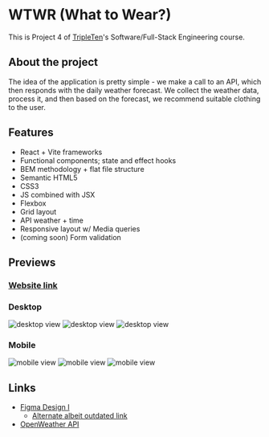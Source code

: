 # WTWR (What to Wear?)

This is Project 4 of [TripleTen](https://tripleten.co.il)'s Software/Full-Stack Engineering course.

## About the project

The idea of the application is pretty simple - we make a call to an API, which then responds with the daily weather forecast. We collect the weather data, process it, and then based on the forecast, we recommend suitable clothing to the user.

## Features

- React + Vite frameworks
- Functional components; state and effect hooks
- BEM methodology + flat file structure
- Semantic HTML5
- CSS3
- JS combined with JSX
- Flexbox
- Grid layout
- API weather + time
- Responsive layout w/ Media queries
- (coming soon) Form validation

## Previews

### [Website link](https://pragmaticludusian.github.io/se_project_react/)

### Desktop

![desktop view](public/demo/sshot_desktop_1.png "Desktop view")
![desktop view](public/demo/sshot_desktop_2.png "Desktop view - Item preview")
![desktop view](public/demo/sshot_desktop_3.png "Desktop-Tablet transitional view")

### Mobile

![mobile view](public/demo/sshot_mobile_1.png "Mobile view")
![mobile view](public/demo/sshot_mobile_2.png "Mobile view - Item preview")
![mobile view](public/demo/sshot_mobile_3.png "Mobile view - Form")

## Links

- [Figma Design I](https://www.figma.com/design/F03bTb81Pw8IDPj5Y9rc5i/Sprint-10-%7C-WTWR?node-id=311-433&p=f&t=EH2TTo3x4AdNfbX6-0)
  - [Alternate albeit outdated link](https://www.figma.com/file/DTojSwldenF9UPKQZd6RRb/Sprint-10%3A-WTWR)
- [OpenWeather API](https://openweather.org/)
